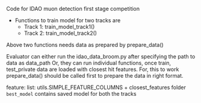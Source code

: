 Code for IDAO muon detection first stage competition
- Functions to train model for two tracks are
    - Track 1: train_model_track1()
    - Track 2: train_model_track2()

Above two functions needs data as prepared by prepare_data()

Evaluator can either run the idao_data_broom.py after specifying the path to data as data_path
Or, they can run individual functions, once train, test_private data are loaded with closest hit features. For, this to
work prepare_data() should be called first to prepare the data in right format.

feature: list: utils.SIMPLE_FEATURE_COLUMNS + closest_features
folder `best_model` contains saved model for both the tracks


